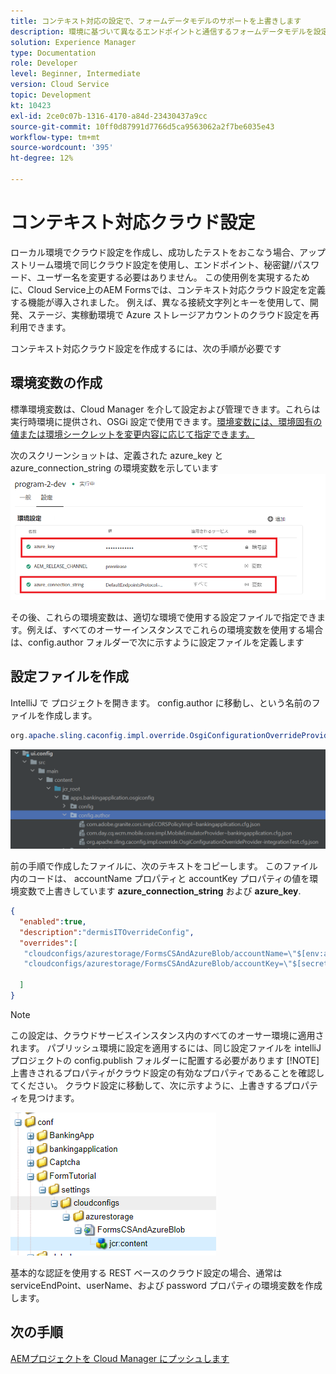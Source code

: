 ```yaml
---
title: コンテキスト対応の設定で、フォームデータモデルのサポートを上書きします
description: 環境に基づいて異なるエンドポイントと通信するフォームデータモデルを設定します。
solution: Experience Manager
type: Documentation
role: Developer
level: Beginner, Intermediate
version: Cloud Service
topic: Development
kt: 10423
exl-id: 2ce0c07b-1316-4170-a84d-23430437a9cc
source-git-commit: 10ff0d87991d7766d5ca9563062a2f7be6035e43
workflow-type: tm+mt
source-wordcount: '395'
ht-degree: 12%

---
```


# コンテキスト対応クラウド設定

ローカル環境でクラウド設定を作成し、成功したテストをおこなう場合、アップストリーム環境で同じクラウド設定を使用し、エンドポイント、秘密鍵/パスワード、ユーザー名を変更する必要はありません。 この使用例を実現するために、Cloud Service上のAEM Formsでは、コンテキスト対応クラウド設定を定義する機能が導入されました。
例えば、異なる接続文字列とキーを使用して、開発、ステージ、実稼動環境で Azure ストレージアカウントのクラウド設定を再利用できます。

コンテキスト対応クラウド設定を作成するには、次の手順が必要です

## 環境変数の作成

標準環境変数は、Cloud Manager を介して設定および管理できます。これらは実行時環境に提供され、OSGi 設定で使用できます。[環境変数には、環境固有の値または環境シークレットを変更内容に応じて指定できます。](https://experienceleague.adobe.com/docs/experience-manager-cloud-service/content/implementing/using-cloud-manager/environment-variables.html?lang=en)



次のスクリーンショットは、定義された azure_key と azure_connection_string の環境変数を示しています
![environment_variables](assets/environment-variables.png)

その後、これらの環境変数は、適切な環境で使用する設定ファイルで指定できます。例えば、すべてのオーサーインスタンスでこれらの環境変数を使用する場合は、config.author フォルダーで次に示すように設定ファイルを定義します

## 設定ファイルを作成

IntelliJ で プロジェクトを開きます。 config.author に移動し、という名前のファイルを作成します。

```java
org.apache.sling.caconfig.impl.override.OsgiConfigurationOverrideProvider-integrationTest.cfg.json
```

![config.author](assets/config-author.png)

前の手順で作成したファイルに、次のテキストをコピーします。 このファイル内のコードは、 accountName プロパティと accountKey プロパティの値を環境変数で上書きしています **azure_connection_string** および **azure_key**.

```json
{
  "enabled":true,
  "description":"dermisITOverrideConfig",
  "overrides":[
   "cloudconfigs/azurestorage/FormsCSAndAzureBlob/accountName=\"$[env:azure_connection_string]\"",
   "cloudconfigs/azurestorage/FormsCSAndAzureBlob/accountKey=\"$[secret:azure_key]\""

  ]
}
```

>[!NOTE]
>
>この設定は、クラウドサービスインスタンス内のすべてのオーサー環境に適用されます。 パブリッシュ環境に設定を適用するには、同じ設定ファイルを intelliJ プロジェクトの config.publish フォルダーに配置する必要があります
>[!NOTE]
> 上書きされるプロパティがクラウド設定の有効なプロパティであることを確認してください。 クラウド設定に移動して、次に示すように、上書きするプロパティを見つけます。

![cloud-config-property](assets/cloud-config-properties.png)

基本的な認証を使用する REST ベースのクラウド設定の場合、通常は serviceEndPoint、userName、および password プロパティの環境変数を作成します。

## 次の手順

[AEMプロジェクトを Cloud Manager にプッシュします](./push-project-to-cloud-manager-git.md)
